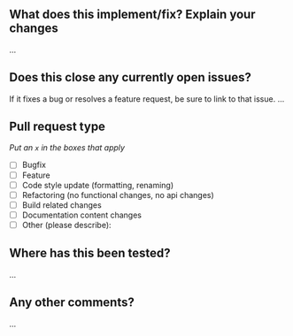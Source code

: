 ## What does this implement/fix? Explain your changes

…

## Does this close any currently open issues?  

If it fixes a bug or resolves a feature request, be sure to link to that issue.
…

## Pull request type
<!-- Please try to limit your pull request to one type, submit multiple pull requests if needed. -->
_Put an `x` in the boxes that apply_

- [ ] Bugfix
- [ ] Feature
- [ ] Code style update (formatting, renaming)
- [ ] Refactoring (no functional changes, no api changes)
- [ ] Build related changes
- [ ] Documentation content changes
- [ ] Other (please describe):

## Where has this been tested?

…

## Any other comments?

…
